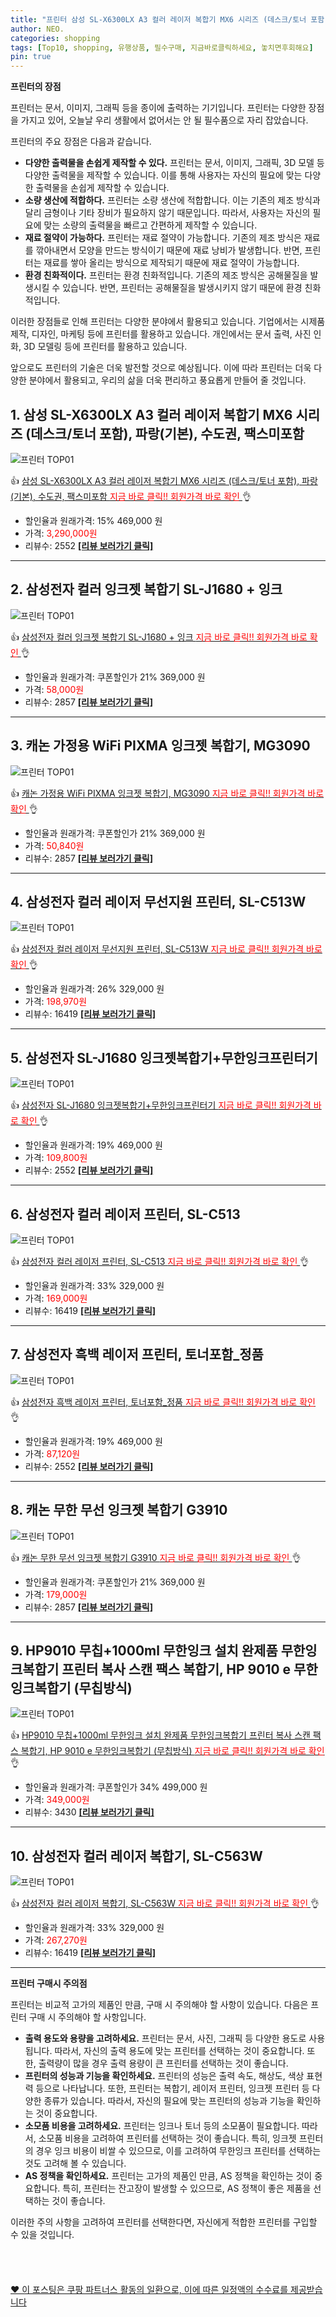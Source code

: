 ```yaml
---
title: "프린터 삼성 SL-X6300LX A3 컬러 레이저 복합기 MX6 시리즈 (데스크/토너 포함), 파랑(기본), 수도권, 팩스미포함 필수 필요 추천 제품 비교 최저 가격 비교 장점 구매 후기 구매평"
author: NEO.
categories: shopping
tags: [Top10, shopping, 유행상품, 필수구매, 지금바로클릭하세요, 놓치면후회해요]
pin: true
---
```

**프린터의 장점**

프린터는 문서, 이미지, 그래픽 등을 종이에 출력하는 기기입니다. 프린터는 다양한 장점을 가지고 있어, 오늘날 우리 생활에서 없어서는 안 될 필수품으로 자리 잡았습니다.

프린터의 주요 장점은 다음과 같습니다.

* **다양한 출력물을 손쉽게 제작할 수 있다.** 프린터는 문서, 이미지, 그래픽, 3D 모델 등 다양한 출력물을 제작할 수 있습니다. 이를 통해 사용자는 자신의 필요에 맞는 다양한 출력물을 손쉽게 제작할 수 있습니다.
* **소량 생산에 적합하다.** 프린터는 소량 생산에 적합합니다. 이는 기존의 제조 방식과 달리 금형이나 기타 장비가 필요하지 않기 때문입니다. 따라서, 사용자는 자신의 필요에 맞는 소량의 출력물을 빠르고 간편하게 제작할 수 있습니다.
* **재료 절약이 가능하다.** 프린터는 재료 절약이 가능합니다. 기존의 제조 방식은 재료를 깎아내면서 모양을 만드는 방식이기 때문에 재료 낭비가 발생합니다. 반면, 프린터는 재료를 쌓아 올리는 방식으로 제작되기 때문에 재료 절약이 가능합니다.
* **환경 친화적이다.** 프린터는 환경 친화적입니다. 기존의 제조 방식은 공해물질을 발생시킬 수 있습니다. 반면, 프린터는 공해물질을 발생시키지 않기 때문에 환경 친화적입니다.

이러한 장점들로 인해 프린터는 다양한 분야에서 활용되고 있습니다. 기업에서는 시제품 제작, 디자인, 마케팅 등에 프린터를 활용하고 있습니다. 개인에서는 문서 출력, 사진 인화, 3D 모델링 등에 프린터를 활용하고 있습니다.

앞으로도 프린터의 기술은 더욱 발전할 것으로 예상됩니다. 이에 따라 프린터는 더욱 다양한 분야에서 활용되고, 우리의 삶을 더욱 편리하고 풍요롭게 만들어 줄 것입니다.

   

## 1. 삼성 SL-X6300LX A3 컬러 레이저 복합기 MX6 시리즈 (데스크/토너 포함), 파랑(기본), 수도권, 팩스미포함

![프린터 TOP01](https://thumbnail9.coupangcdn.com/thumbnails/remote/490x490ex/image/vendor_inventory/d46e/9f761824141b1c11d8b622c2f05fc355993b7786476f3f89957a8d385a0a.jpg)


👍 [삼성 SL-X6300LX A3 컬러 레이저 복합기 MX6 시리즈 (데스크/토너 포함), 파랑(기본), 수도권, 팩스미포함 <font color=red> 지금 바로 클릭!! 회원가격 바로 확인 </font> ](https://link.coupang.com/re/AFFSDP?lptag=AF3617701&subid=GithubCoopas&pageKey=7308009030&traceid=V0-153&itemId=18715913943&vendorItemId=85848897977) 👌 


- 할인율과 원래가격: 15%  469,000   원
- 가격: <span style='color:red'>3,290,000원</span>
- 리뷰수: 2552  [**[리뷰 보러가기 클릭]**](https://link.coupang.com/re/AFFSDP?lptag=AF3617701&subid=GithubCoopas&pageKey=7308009030&traceid=V0-153&itemId=18715913943&vendorItemId=85848897977)

---


   

## 2. 삼성전자 컬러 잉크젯 복합기 SL-J1680 + 잉크

![프린터 TOP01](https://thumbnail8.coupangcdn.com/thumbnails/remote/490x490ex/image/retail/images/2448255748400974-9c8cfb10-f5f8-437d-9bea-85b94fbeab3e.jpg)


👍 [삼성전자 컬러 잉크젯 복합기 SL-J1680 + 잉크 <font color=red> 지금 바로 클릭!! 회원가격 바로 확인 </font> ](https://link.coupang.com/re/AFFSDP?lptag=AF3617701&subid=GithubCoopas&pageKey=7144203890&traceid=V0-153&itemId=17946694038&vendorItemId=76634113045) 👌 


- 할인율과 원래가격: 쿠폰할인가 21%  369,000   원
- 가격: <span style='color:red'>58,000원</span>
- 리뷰수: 2857  [**[리뷰 보러가기 클릭]**](https://link.coupang.com/re/AFFSDP?lptag=AF3617701&subid=GithubCoopas&pageKey=7144203890&traceid=V0-153&itemId=17946694038&vendorItemId=76634113045)

---


   

## 3. 캐논 가정용 WiFi PIXMA 잉크젯 복합기, MG3090

![프린터 TOP01](https://thumbnail6.coupangcdn.com/thumbnails/remote/490x490ex/image/retail/images/3053711082739598-9c956a18-74bd-49d0-a470-a4139e0416a4.jpg)


👍 [캐논 가정용 WiFi PIXMA 잉크젯 복합기, MG3090 <font color=red> 지금 바로 클릭!! 회원가격 바로 확인 </font> ](https://link.coupang.com/re/AFFSDP?lptag=AF3617701&subid=GithubCoopas&pageKey=50469084&traceid=V0-153&itemId=177921906&vendorItemId=3425235922) 👌 


- 할인율과 원래가격: 쿠폰할인가 21%  369,000   원
- 가격: <span style='color:red'>50,840원</span>
- 리뷰수: 2857  [**[리뷰 보러가기 클릭]**](https://link.coupang.com/re/AFFSDP?lptag=AF3617701&subid=GithubCoopas&pageKey=50469084&traceid=V0-153&itemId=177921906&vendorItemId=3425235922)

---


   

## 4. 삼성전자 컬러 레이저 무선지원 프린터, SL-C513W

![프린터 TOP01](https://thumbnail6.coupangcdn.com/thumbnails/remote/490x490ex/image/retail/images/2019/11/07/15/8/0a3335da-4254-4f58-adcf-a423eef03bc9.jpg)


👍 [삼성전자 컬러 레이저 무선지원 프린터, SL-C513W <font color=red> 지금 바로 클릭!! 회원가격 바로 확인 </font> ](https://link.coupang.com/re/AFFSDP?lptag=AF3617701&subid=GithubCoopas&pageKey=6567695645&traceid=V0-153&itemId=1094921289&vendorItemId=5545287720) 👌 


- 할인율과 원래가격: 26%  329,000   원
- 가격: <span style='color:red'>198,970원</span>
- 리뷰수: 16419  [**[리뷰 보러가기 클릭]**](https://link.coupang.com/re/AFFSDP?lptag=AF3617701&subid=GithubCoopas&pageKey=6567695645&traceid=V0-153&itemId=1094921289&vendorItemId=5545287720)

---


   

## 5. 삼성전자 SL-J1680 잉크젯복합기+무한잉크프린터기

![프린터 TOP01](https://thumbnail6.coupangcdn.com/thumbnails/remote/490x490ex/image/vendor_inventory/7460/8b6623e743fa1db64160b94eaa1a1072600906ec6cce0d2e020b71b48c81.png)


👍 [삼성전자 SL-J1680 잉크젯복합기+무한잉크프린터기 <font color=red> 지금 바로 클릭!! 회원가격 바로 확인 </font> ](https://link.coupang.com/re/AFFSDP?lptag=AF3617701&subid=GithubCoopas&pageKey=6511515550&traceid=V0-153&itemId=14384716881&vendorItemId=81629012559) 👌 


- 할인율과 원래가격: 19%  469,000   원
- 가격: <span style='color:red'>109,800원</span>
- 리뷰수: 2552  [**[리뷰 보러가기 클릭]**](https://link.coupang.com/re/AFFSDP?lptag=AF3617701&subid=GithubCoopas&pageKey=6511515550&traceid=V0-153&itemId=14384716881&vendorItemId=81629012559)

---


   

## 6. 삼성전자 컬러 레이저 프린터, SL-C513

![프린터 TOP01](https://thumbnail10.coupangcdn.com/thumbnails/remote/490x490ex/image/retail/images/347370954804021-be6ce913-e387-4b47-9206-112fab204def.jpg)


👍 [삼성전자 컬러 레이저 프린터, SL-C513 <font color=red> 지금 바로 클릭!! 회원가격 바로 확인 </font> ](https://link.coupang.com/re/AFFSDP?lptag=AF3617701&subid=GithubCoopas&pageKey=6567695645&traceid=V0-153&itemId=2178588729&vendorItemId=5545216046) 👌 


- 할인율과 원래가격: 33%  329,000   원
- 가격: <span style='color:red'>169,000원</span>
- 리뷰수: 16419  [**[리뷰 보러가기 클릭]**](https://link.coupang.com/re/AFFSDP?lptag=AF3617701&subid=GithubCoopas&pageKey=6567695645&traceid=V0-153&itemId=2178588729&vendorItemId=5545216046)

---


   

## 7. 삼성전자 흑백 레이저 프린터, 토너포함_정품

![프린터 TOP01](https://thumbnail7.coupangcdn.com/thumbnails/remote/490x490ex/image/retail/images/1235763419437509-16e13041-3621-49e8-8d3c-a6ccfe850794.jpg)


👍 [삼성전자 흑백 레이저 프린터, 토너포함_정품 <font color=red> 지금 바로 클릭!! 회원가격 바로 확인 </font> ](https://link.coupang.com/re/AFFSDP?lptag=AF3617701&subid=GithubCoopas&pageKey=7486101781&traceid=V0-153&itemId=20318356669&vendorItemId=70720021110) 👌 


- 할인율과 원래가격: 19%  469,000   원
- 가격: <span style='color:red'>87,120원</span>
- 리뷰수: 2552  [**[리뷰 보러가기 클릭]**](https://link.coupang.com/re/AFFSDP?lptag=AF3617701&subid=GithubCoopas&pageKey=7486101781&traceid=V0-153&itemId=20318356669&vendorItemId=70720021110)

---


   

## 8. 캐논 무한 무선 잉크젯 복합기 G3910

![프린터 TOP01](https://thumbnail6.coupangcdn.com/thumbnails/remote/490x490ex/image/retail/images/19083902683945-86f79c50-57d2-4898-97fe-8092afc2d46e.jpg)


👍 [캐논 무한 무선 잉크젯 복합기 G3910 <font color=red> 지금 바로 클릭!! 회원가격 바로 확인 </font> ](https://link.coupang.com/re/AFFSDP?lptag=AF3617701&subid=GithubCoopas&pageKey=66778598&traceid=V0-153&itemId=224249779&vendorItemId=3544873908) 👌 


- 할인율과 원래가격: 쿠폰할인가 21%  369,000   원
- 가격: <span style='color:red'>179,000원</span>
- 리뷰수: 2857  [**[리뷰 보러가기 클릭]**](https://link.coupang.com/re/AFFSDP?lptag=AF3617701&subid=GithubCoopas&pageKey=66778598&traceid=V0-153&itemId=224249779&vendorItemId=3544873908)

---


   

## 9. HP9010 무칩+1000ml 무한잉크 설치 완제품 무한잉크복합기 프린터 복사 스캔 팩스 복합기, HP 9010 e 무한잉크복합기 (무칩방식)

![프린터 TOP01](https://thumbnail10.coupangcdn.com/thumbnails/remote/490x490ex/image/vendor_inventory/ade6/1b5fd9b599e5ac04ed62d6feaf428980b184811378710992ffdcc1cacc8e.jpg)


👍 [HP9010 무칩+1000ml 무한잉크 설치 완제품 무한잉크복합기 프린터 복사 스캔 팩스 복합기, HP 9010 e 무한잉크복합기 (무칩방식) <font color=red> 지금 바로 클릭!! 회원가격 바로 확인 </font> ](https://link.coupang.com/re/AFFSDP?lptag=AF3617701&subid=GithubCoopas&pageKey=7637097403&traceid=V0-153&itemId=20282141488&vendorItemId=71190179458) 👌 


- 할인율과 원래가격: 쿠폰할인가 34%  499,000   원
- 가격: <span style='color:red'>349,000원</span>
- 리뷰수: 3430  [**[리뷰 보러가기 클릭]**](https://link.coupang.com/re/AFFSDP?lptag=AF3617701&subid=GithubCoopas&pageKey=7637097403&traceid=V0-153&itemId=20282141488&vendorItemId=71190179458)

---


   

## 10. 삼성전자 컬러 레이저 복합기, SL-C563W

![프린터 TOP01](https://thumbnail10.coupangcdn.com/thumbnails/remote/490x490ex/image/vendor_inventory/f417/07938812e7059ee16419c4d613b6b6805a56b95c0ed9518bdb63e11db042.jpg)


👍 [삼성전자 컬러 레이저 복합기, SL-C563W <font color=red> 지금 바로 클릭!! 회원가격 바로 확인 </font> ](https://link.coupang.com/re/AFFSDP?lptag=AF3617701&subid=GithubCoopas&pageKey=6567695645&traceid=V0-153&itemId=14730814300&vendorItemId=86033904100) 👌 


- 할인율과 원래가격: 33%  329,000   원
- 가격: <span style='color:red'>267,270원</span>
- 리뷰수: 16419  [**[리뷰 보러가기 클릭]**](https://link.coupang.com/re/AFFSDP?lptag=AF3617701&subid=GithubCoopas&pageKey=6567695645&traceid=V0-153&itemId=14730814300&vendorItemId=86033904100)

---
**프린터 구매시 주의점**

프린터는 비교적 고가의 제품인 만큼, 구매 시 주의해야 할 사항이 있습니다. 다음은 프린터 구매 시 주의해야 할 사항입니다.

* **출력 용도와 용량을 고려하세요.** 프린터는 문서, 사진, 그래픽 등 다양한 용도로 사용됩니다. 따라서, 자신의 출력 용도에 맞는 프린터를 선택하는 것이 중요합니다. 또한, 출력량이 많을 경우 출력 용량이 큰 프린터를 선택하는 것이 좋습니다.
* **프린터의 성능과 기능을 확인하세요.** 프린터의 성능은 출력 속도, 해상도, 색상 표현력 등으로 나타납니다. 또한, 프린터는 복합기, 레이저 프린터, 잉크젯 프린터 등 다양한 종류가 있습니다. 따라서, 자신의 필요에 맞는 프린터의 성능과 기능을 확인하는 것이 중요합니다.
* **소모품 비용을 고려하세요.** 프린터는 잉크나 토너 등의 소모품이 필요합니다. 따라서, 소모품 비용을 고려하여 프린터를 선택하는 것이 좋습니다. 특히, 잉크젯 프린터의 경우 잉크 비용이 비쌀 수 있으므로, 이를 고려하여 무한잉크 프린터를 선택하는 것도 고려해 볼 수 있습니다.
* **AS 정책을 확인하세요.** 프린터는 고가의 제품인 만큼, AS 정책을 확인하는 것이 중요합니다. 특히, 프린터는 잔고장이 발생할 수 있으므로, AS 정책이 좋은 제품을 선택하는 것이 좋습니다.

이러한 주의 사항을 고려하여 프린터를 선택한다면, 자신에게 적합한 프린터를 구입할 수 있을 것입니다.<br><br><br><br><br> [ ❤  이 포스팅은 쿠팡 파트너스 활동의 일환으로, 이에 따른 일정액의 수수료를 제공받습니다](https://link.coupang.com/a/bcEFyh)